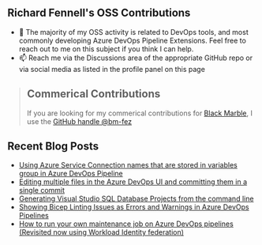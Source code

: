 ## Richard Fennell's OSS Contributions

- 💬 The majority of my OSS activity is related to DevOps tools, and most commonly developing Azure DevOps Pipeline Extensions. Feel free to reach out to me on this subject if you think I can help.
- 📫 Reach me via the Discussions area of the appropriate GitHub repo or via social media as listed in the profile panel on this page

> ## Commerical Contributions
> If you are looking for my commerical contributions for [Black Marble](https://github.com/blackmarble), I use the [GitHub handle @bm-fez](https://github.com/bm-fez)

## Recent Blog Posts
<!-- BLOG-POST-LIST:START -->
- [Using Azure Service Connection names that are stored in variables group in Azure DevOps Pipeline](https://blog.richardfennell.net/posts/using-azure-service-connection-names-that-are-stored-in-variables-group-ado-pipeline/)
- [Editing multiple files in the Azure DevOps UI and committing them in a single commit](https://blog.richardfennell.net/posts/editing-multiple-files-in-azdo-ui-in-a-single-commit/)
- [Generating Visual Studio SQL Database Projects from the command line](https://blog.richardfennell.net/posts/generating-vs-sql-projects-from-the-command-line/)
- [Showing Bicep Linting Issues as Errors and Warnings in Azure DevOps Pipelines](https://blog.richardfennell.net/posts/showing-bicep-linting-issues-as-errors-and-warnings-in-azdo-pipelines/)
- [How to run your own maintenance job on Azure DevOps pipelines &lpar;Revisited now using Workload Identity federation&rpar;](https://blog.richardfennell.net/posts/how-to-run-your-own-maintainance-job-on-azure-devops-pipelines-revisted/)
<!-- BLOG-POST-LIST:END -->


<!--
**rfennell/rfennell** is a ✨ _special_ ✨ repository because its `README.md` (this file) appears on your GitHub profile.

Here are some ideas to get you started:

- 🔭 I’m currently working on ...
- 🌱 I’m currently learning ...
- 👯 I’m looking to collaborate on ...
- 🤔 I’m looking for help with ...
- 💬 Ask me about ...
- 📫 How to reach me: ...
- 😄 Pronouns: ...
- ⚡ Fun fact: ...
-->

